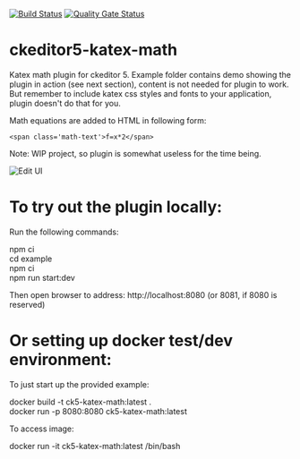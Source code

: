 [![Build Status](https://travis-ci.org/McFizh/ckeditor5-katex-math.svg?branch=master)](https://travis-ci.org/McFizh/ckeditor5-katex-math)
[![Quality Gate Status](https://sonarcloud.io/api/project_badges/measure?project=ckeditor5-katex-math&metric=alert_status)](https://sonarcloud.io/dashboard?id=ckeditor5-katex-math)

# ckeditor5-katex-math

Katex math plugin for ckeditor 5. Example folder contains demo showing the plugin in action (see next section), content is not needed for plugin to work. But remember to include katex css styles and fonts to your application, plugin doesn't do that for you.

Math equations are added to HTML in following form:

`<span class='math-text'>f=x*2</span>`

Note: WIP project, so plugin is somewhat useless for the time being.

![Edit UI](docs/images/screenshot_1.png)

# To try out the plugin locally:

Run the following commands:

npm ci\
cd example\
npm ci\
npm run start:dev

Then open browser to address: http://localhost:8080  (or 8081, if 8080 is reserved)

# Or setting up docker test/dev environment:

To just start up the provided example:

docker build -t ck5-katex-math:latest .\
docker run -p 8080:8080 ck5-katex-math:latest

To access image:

docker run -it ck5-katex-math:latest /bin/bash
